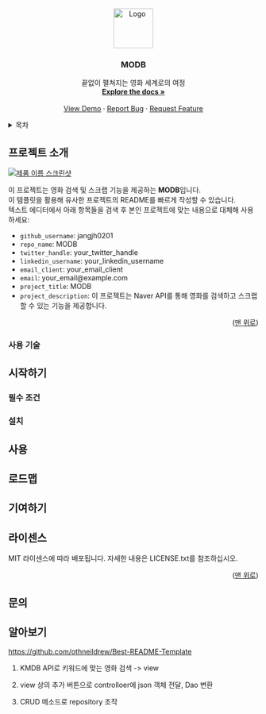 <a id="readme-top"></a>

<!-- PROJECT LOGO -->
<br />
<div align="center">
  <a href="https://github.com/othneildrew/Best-README-Template">
    <img src="images/logo.png" alt="Logo" width="80" height="80">
  </a>

  <h3 align="center">MODB</h3>

  <p align="center">
    끝없이 펼쳐지는 영화 세계로의 여정
    <br />
    <a href="https://github.com/othneildrew/Best-README-Template"><strong>Explore the docs »</strong></a>
    <br />
    <br />
    <a href="https://github.com/othneildrew/Best-README-Template">View Demo</a>
    ·
    <a href="https://github.com/othneildrew/Best-README-Template/issues/new?labels=bug&template=bug-report---.md">Report Bug</a>
    ·
    <a href="https://github.com/othneildrew/Best-README-Template/issues/new?labels=enhancement&template=feature-request---.md">Request Feature</a>
  </p>
</div>

<!-- TABLE OF CONTENTS -->
<details>
  <summary>목차</summary>
  <ol>
    <li>
      <a href="#프로젝트-소개">프로젝트 소개</a>
      <ul>
        <li><a href="#사용-기술">사용 기술</a></li>
      </ul>
    </li>
    <li>
      <a href="#시작하기">시작하기</a>
      <ul>
        <li><a href="#필수-조건">필수 조건</a></li>
        <li><a href="#설치">설치</a></li>
      </ul>
    </li>
    <li><a href="#사용">사용</a></li>
    <li><a href="#로드맵">로드맵</a></li>
    <li><a href="#기여하기">기여하기</a></li>
    <li><a href="#라이센스">라이센스</a></li>
    <li><a href="#문의">문의</a></li>
    <li><a href="#알아보기">알아보기</a></li>
  </ol>
</details>

<!-- 프로젝트 소개 -->
<h2 id="프로젝트-소개">프로젝트 소개</h2>
<a href="https://example.com">
  <img src="[product-screenshot]" alt="제품 이름 스크린샷">
</a>

<p>
  이 프로젝트는 영화 검색 및 스크랩 기능을 제공하는 <strong>MODB</strong>입니다.<br>
  이 템플릿을 활용해 유사한 프로젝트의 README를 빠르게 작성할 수 있습니다.<br>
  텍스트 에디터에서 아래 항목들을 검색 후 본인 프로젝트에 맞는 내용으로 대체해 사용하세요:<br>
</p>

<ul>
  <li><code>github_username</code>: jangjh0201</li>
  <li><code>repo_name</code>: MODB</li>
  <li><code>twitter_handle</code>: your_twitter_handle</li>
  <li><code>linkedin_username</code>: your_linkedin_username</li>
  <li><code>email_client</code>: your_email_client</li>
  <li><code>email</code>: your_email@example.com</li>
  <li><code>project_title</code>: MODB</li>
  <li><code>project_description</code>: 이 프로젝트는 Naver API를 통해 영화를 검색하고 스크랩할 수 있는 기능을 제공합니다.</li>
</ul>

<p align="right">
  (<a href="#readme-top">맨 위로</a>)
</p>

<!-- 사용 기술 -->
<h3 id="사용-기술">사용 기술</h3>

<!-- 시작하기 -->
<h2 id="시작하기">시작하기</h2>

<!-- 필수 조건 -->
<h3 id="필수-조건">필수 조건</h3>

<!-- 설치 -->
<h3 id="설치">설치</h3>

<!-- 사용 -->
<h2 id="사용">사용</h2>

<!-- 로드맵 -->
<h2 id="로드맵">로드맵</h2>

<!-- 기여하기 -->
<h2 id="기여하기">기여하기</h2>

<!-- 라이센스 -->
<h2 id="라이센스">라이센스</h2>
<p>MIT 라이센스에 따라 배포됩니다. 자세한 내용은 LICENSE.txt를 참조하십시오.</p>

<p align="right">(<a href="#readme-top">맨 위로</a>)</p>

<!-- 문의 -->
<h2 id="문의">문의</h2>

<!-- 알아보기 -->
<h2 id="알아보기">알아보기</h2>

<p><a href="https://github.com/othneildrew/Best-README-Template">https://github.com/othneildrew/Best-README-Template</a></p>

1. KMDB API로 키워드에 맞는 영화 검색 -> view

2. view 상의 추가 버튼으로 controlloer에 json 객체 전달, Dao 변환

3. CRUD 메소드로 repository 조작
